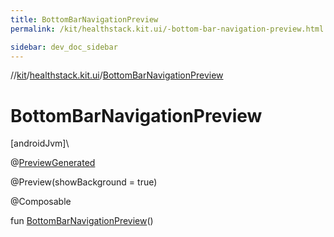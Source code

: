 ```yaml
---
title: BottomBarNavigationPreview
permalink: /kit/healthstack.kit.ui/-bottom-bar-navigation-preview.html

sidebar: dev_doc_sidebar
---
```

//[kit](../../kit.html)/[healthstack.kit.ui](index.html)/[BottomBarNavigationPreview](-bottom-bar-navigation-preview.html)



# BottomBarNavigationPreview



[androidJvm]\




@[PreviewGenerated](../healthstack.kit.annotation/-preview-generated/index.html)



@Preview(showBackground = true)



@Composable



fun [BottomBarNavigationPreview](-bottom-bar-navigation-preview.html)()





